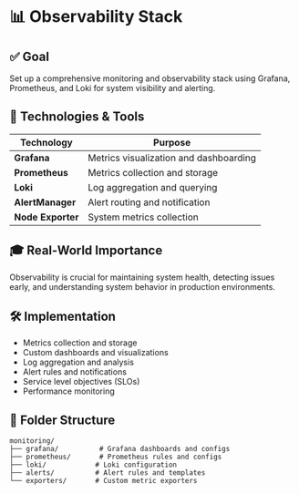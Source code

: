 # 📊 Observability Stack

## ✅ Goal
Set up a comprehensive monitoring and observability stack using Grafana, Prometheus, and Loki for system visibility and alerting.

## 🧰 Technologies & Tools

| Technology | Purpose |
|------------|---------|
| **Grafana** | Metrics visualization and dashboarding |
| **Prometheus** | Metrics collection and storage |
| **Loki** | Log aggregation and querying |
| **AlertManager** | Alert routing and notification |
| **Node Exporter** | System metrics collection |

## 🎓 Real-World Importance
Observability is crucial for maintaining system health, detecting issues early, and understanding system behavior in production environments.

## 🛠️ Implementation
- Metrics collection and storage
- Custom dashboards and visualizations
- Log aggregation and analysis
- Alert rules and notifications
- Service level objectives (SLOs)
- Performance monitoring

## 📂 Folder Structure
```
monitoring/
├── grafana/          # Grafana dashboards and configs
├── prometheus/       # Prometheus rules and configs
├── loki/            # Loki configuration
├── alerts/          # Alert rules and templates
└── exporters/       # Custom metric exporters
``` 